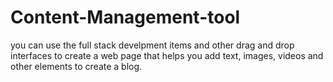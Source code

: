 # Content-Management-tool
you can use the full stack develpment  items and other drag and drop interfaces to create a web page that helps you add text, images, videos and other elements to create a blog.
